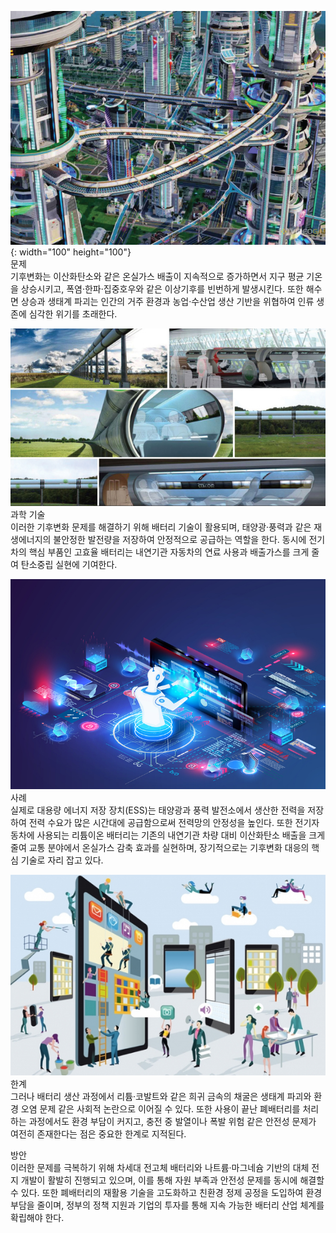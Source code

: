 ![미래](./mirea.jpg){: width="100" height="100"}  
 문제  
기후변화는 이산화탄소와 같은 온실가스 배출이 지속적으로 증가하면서 지구 평균 기온을 상승시키고, 폭염·한파·집중호우와 같은 이상기후를 빈번하게 발생시킨다. 또한 해수면 상승과 생태계 파괴는 인간의 거주 환경과 농업·수산업 생산 기반을 위협하여 인류 생존에 심각한 위기를 초래한다.  

  ![미래](./2.jpg)  
 과학 기술  
이러한 기후변화 문제를 해결하기 위해 배터리 기술이 활용되며, 태양광·풍력과 같은 재생에너지의 불안정한 발전량을 저장하여 안정적으로 공급하는 역할을 한다. 동시에 전기차의 핵심 부품인 고효율 배터리는 내연기관 자동차의 연료 사용과 배출가스를 크게 줄여 탄소중립 실현에 기여한다.  
  
  ![미래](./3.jpg)  
 사례  
실제로 대용량 에너지 저장 장치(ESS)는 태양광과 풍력 발전소에서 생산한 전력을 저장하여 전력 수요가 많은 시간대에 공급함으로써 전력망의 안정성을 높인다. 또한 전기자동차에 사용되는 리튬이온 배터리는 기존의 내연기관 차량 대비 이산화탄소 배출을 크게 줄여 교통 분야에서 온실가스 감축 효과를 실현하며, 장기적으로는 기후변화 대응의 핵심 기술로 자리 잡고 있다.  
  
  ![미래](./4.jpg)  
 한계  
그러나 배터리 생산 과정에서 리튬·코발트와 같은 희귀 금속의 채굴은 생태계 파괴와 환경 오염 문제 같은 사회적 논란으로 이어질 수 있다. 또한 사용이 끝난 폐배터리를 처리하는 과정에서도 환경 부담이 커지고, 충전 중 발열이나 폭발 위험 같은 안전성 문제가 여전히 존재한다는 점은 중요한 한계로 지적된다.  
  
 방안  
이러한 문제를 극복하기 위해 차세대 전고체 배터리와 나트륨·마그네슘 기반의 대체 전지 개발이 활발히 진행되고 있으며, 이를 통해 자원 부족과 안전성 문제를 동시에 해결할 수 있다. 또한 폐배터리의 재활용 기술을 고도화하고 친환경 정제 공정을 도입하여 환경 부담을 줄이며, 정부의 정책 지원과 기업의 투자를 통해 지속 가능한 배터리 산업 체계를 확립해야 한다.  

